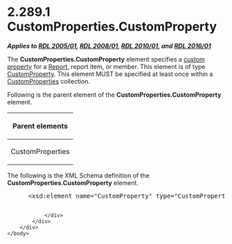 <html dir="LTR" xmlns:mshelp="http://msdn.microsoft.com/mshelp" xmlns:ddue="http://ddue.schemas.microsoft.com/authoring/2003/5" xmlns:xlink="http://www.w3.org/1999/xlink" xmlns:tool="http://www.microsoft.com/tooltip">
    <head>
        <meta http-equiv="Content-Type" content="text/html; CHARSET=utf-8"></meta>
        <meta name="save" content="history"></meta>
        <title>2.289.1 CustomProperties.CustomProperty</title>
        <xml>
            <mshelp:toctitle title="2.289.1 CustomProperties.CustomProperty"></mshelp:toctitle>
            <mshelp:rltitle title="[MS-RDL]: CustomProperties.CustomProperty"></mshelp:rltitle>
            <mshelp:keyword index="A" term="3b9e5973-b69a-43c9-b360-550764e4e721"></mshelp:keyword>
            <mshelp:attr name="DCSext.ContentType" value="open specification"></mshelp:attr>
            <mshelp:attr name="AssetID" value="3b9e5973-b69a-43c9-b360-550764e4e721"></mshelp:attr>
            <mshelp:attr name="TopicType" value="kbRef"></mshelp:attr>
            <mshelp:attr name="DCSext.Title" value="[MS-RDL]: CustomProperties.CustomProperty" />
        </xml>
    </head>
    <body>
        <div id="header">
            <h1 class="heading">2.289.1 CustomProperties.CustomProperty</h1>
        </div>
        <div id="mainSection">
            <div id="mainBody">
                <div id="allHistory" class="saveHistory"></div>
                <div id="sectionSection0" class="section" name="collapseableSection">
                    

<p><b><i>Applies to </i></b><a href="3ebe2912-4958-4832-b391-cad1f5e13338.html"><b><i>RDL 2005/01</i></b></a><b><i>,
</i></b><a href="1e855f94-4617-47e4-b89e-0856c6cb420f.html"><b><i>RDL 2008/01</i></b></a><b><i>,
</i></b><a href="3428e690-a348-4ec7-8a6a-8efb42d2cdee.html"><b><i>RDL 2010/01</i></b></a><b><i>,
and </i></b><a href="52ce3983-2bfc-4e72-9359-42aaf5fe4509.html"><b><i>RDL 2016/01</i></b></a></p>

<p>The <b>CustomProperties.CustomProperty</b> element specifies
a <a href="b2482b3f-74ab-4ca8-a9e5-c07955011743.html#gt_a47ec326-b945-4f6c-9762-c6731b46dd95">custom property</a> for a <a href="6bbaafec-020b-406c-b4e7-5e4318b616cb.html">Report</a>, report item, or
member. This element is of type <a href="7e808da9-19cc-4342-b8ef-469864f766ae.html">CustomProperty</a>. This
element MUST be specified at least once within a <a href="93994776-7d8e-4cf2-932f-9c085f3deaf8.html">CustomProperties</a>
collection.</p>

<p>Following is the parent element of the <b>CustomProperties.CustomProperty</b>
element.</p>

<table>
 <thead>
  <tr>
   <th>
   <p>Parent elements</p>
   </th>
  </tr>
 </thead>
 <tr>
  <td>
  <p>CustomProperties</p>
  </td>
 </tr>
</table>

<p>The following is the XML Schema definition of the <b>CustomProperties.CustomProperty</b>
element.</p>

<dl>
<dd>
<div><pre> &lt;xsd:element name=&quot;CustomProperty&quot; type=&quot;CustomPropertyType&quot; maxOccurs=&quot;unbounded&quot;&gt;
  
</pre></div>
</dd></dl>


                </div>
            </div>
        </div>
    </body>
</html>